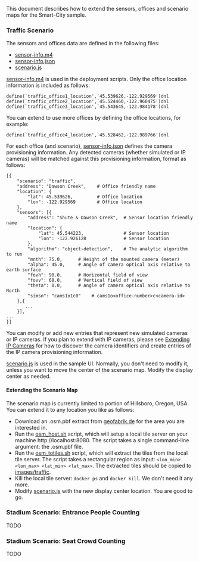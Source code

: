 
This document describes how to extend the sensors, offices and scenario maps for the Smart-City sample.    

### Traffic Scenario

The sensors and offices data are defined in the following files:   

- [sensor-info.m4](../maintenance/db-init/sensor-info.m4)
- [sensor-info.json](../maintenance/db-init/sensor-info.json)
- [scenario.js](../cloud/html/js/scenario.js)

[sensor-info.m4](../maintenance/db-init/sensor-info.m4) is used in the deployment scripts. Only the office location information is included as follows:   

```
define(`traffic_office1_location',`45.539626,-122.929569')dnl
define(`traffic_office2_location',`45.524460,-122.960475')dnl
define(`traffic_office3_location',`45.543645,-122.984178')dnl
```

You can extend to use more offices by defining the office locations, for example:   

```
define(`traffic_office4_location',`45.528462,-122.989766')dnl
```

For each office (and scenario), [sensor-info.json](../maintenance/db-init/sensor-info.json) defines the camera provisioning information. Any detected cameras (whether simulated or IP cameras) will be matched against this provisioning information, format as follows:   

```
[{
    "scenario": "traffic",
    "address": "Dawson Creek",    # Office friendly name
    "location": {
        "lat": 45.539626,         # Office location
        "lon": -122.929569        # Office location
    },
    "sensors": [{
        "address": "Shute & Dawson Creek",  # Sensor location friendly name
        "location": {
            "lat": 45.544223,               # Sensor location
            "lon": -122.926128              # Sensor location
        },
        "algorithm": "object-detection",    # The analytic algorithm to run
        "mnth": 75.0,      # Height of the mounted camera (meter)
        "alpha": 45.0,     # Angle of camera optical axis relative to earth surface
        "fovh": 90.0,      # Horizontal field of view
        "fovv": 68.0,      # Vertical field of view
        "theta": 0.0,      # Angle of camera optical axis relative to North
        "simsn": "cams1o1c0"    # cams1o<office-number>c<camera-id>
    },{
       ...
    }],
...
}]
```

You can modify or add new entries that represent new simulated cameras or IP cameras. If you plan to extend with IP cameras, please see [Extending IP Cameras](../sensor/README.md) for how to discover the camera identifiers and create entries of the IP camera provisioning information.   

[scenario.js](../cloud/html/js/scenario.js) is used in the sample UI. Normally, you don't need to modify it, unless you want to move the center of the scenario map. Modify the display center as needed.

#### Extending the Scenario Map

The scenario map is currently limited to portion of Hillsboro, Oregon, USA. You can extend it to any location you like as follows:   
- Download an .osm.pbf extract from [geofabrik.de](https://download.geofabrik.de) for the area you are interested in.    
- Run the [osm_host.sh](../script/osm_host.sh) script, which will setup a local tile server on your machine http://localhost:8080. The script takes a single command-line argument: the .osm.pbf file.     
- Run the [osm_totiles.sh](../script/osm_totiles.sh) script, which will extract the tiles from the local tile server. The script takes a rectangular region as input: ```<lon_min> <lon_max> <lat_min> <lat_max>```. The extracted tiles should be copied to [images/traffic](../cloud/html/images/traffic).  
- Kill the local tile server: ```docker ps``` and ```docker kill```. We don't need it any more.   
- Modify [scenario.js](../cloud/html/js/scenario.js) with the new display center location. You are good to go.  

### Stadium Scenario: Entrance People Counting

TODO

### Stadium Scenario: Seat Crowd Counting

TODO


